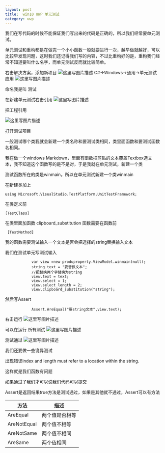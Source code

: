```yaml
---
layout: post
title:  win10 UWP 单元测试 
category: uwp 
---
```


我们在写代码的时候不能保证我们写出来的代码是正确的，所以我们经常要单元测试。
<!--more-->

单元测试和重构都是在做完一个小小函数一般就要进行一次，越早做就越好，可以比较早发现问题，这时我们还记得我们写的内容，不过比重构好的是，重构我们经常不知道要叫什么名字，而单元测试反而就比较简单。

右击解决方案，添加新项目
![这里写图片描述](http://img.blog.csdn.net/20160221134353215)
C#->Windows->通用->单元测试应用
![这里写图片描述](http://img.blog.csdn.net/20160221134516798)

命名我是叫 测试

在新建单元测试右击引用
![这里写图片描述](http://img.blog.csdn.net/20160221134604919)

把工程引用

![这里写图片描述](http://img.blog.csdn.net/20160221134652691)

打开测试项目

一般测试哪个类我就会新建一个类名称和要测试类相同，类里面函数和要测试函数名相同。

我在做一个windows Markdown，里面有函数把剪贴的文本覆盖Textbox选文本，我不知道这个函数写的是不是对，于是我就在单元测试，新建一个类

测试函数所在的类是winmain，所以在单元测试新建一个类winmain

在新建类加上

```
using Microsoft.VisualStudio.TestPlatform.UnitTestFramework;
```

在类定义前

```
[TestClass]
```

在类里面加函数 clipboard_substitution
函数需要在函数前

```
 [TestMethod]
```

我的函数需要测试输入一个文本是否会把选择的string替换输入文本

我们在测试单元写测试输入

```
            var view =new produproperty.ViewModel.winmain(null);
            string text = "要替换文本";
            //把替换两个字替换为string
            view.text = text;
            view.select = 1;
            view.select_length = 2;
            view.clipboard_substitution("string");
```
然后写Assert

```
            Assert.AreEqual("要string文本",view.text);
```
右击运行
![这里写图片描述](http://img.blog.csdn.net/20160221135932877)

可以在运行 所有测试
![这里写图片描述](http://img.blog.csdn.net/20160221140009378)

测试通过
![这里写图片描述](http://img.blog.csdn.net/20160221140153722)

我们还要做一些诡异测试

出现错误Index and length must refer to a location within the string.

这样就是我们函数有问题

如果通过了我们才可以说我们代码可以提交

Assert是返回结果true方法是测试通过，如果是其他就不通过，Assert可以有方法

|方法|描述|
|--|--|
|AreEqual|两个值是否相等|
|AreNotEqual|两个值不相等|
|AreNotSame|两个值不相同|
|AreSame|两个值相同|





